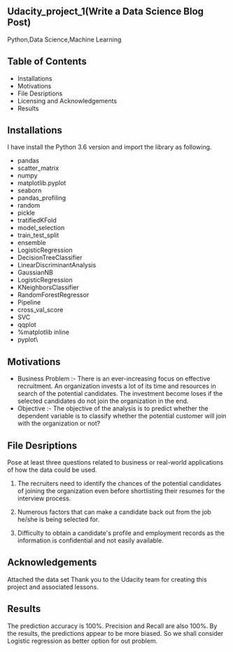 ## Udacity_project_1(Write a Data Science Blog Post)
Python,Data Science,Machine Learning
## Table of Contents
* Installations
* Motivations
* File Desriptions
* Licensing and Acknowledgements
* Results

## Installations
I have install the Python 3.6 version and import the library as following.

* pandas 
* scatter_matrix
* numpy 
* matplotlib.pyplot 
* seaborn
* pandas_profiling
* random
* pickle
* tratifiedKFold
* model_selection
* train_test_split
* ensemble
* LogisticRegression
* DecisionTreeClassifier
* LinearDiscriminantAnalysis
* GaussianNB
* LogisticRegression
* KNeighborsClassifier
* RandomForestRegressor
* Pipeline
* cross_val_score
* SVC
* qqplot
* %matplotlib inline
* pyplot\

## Motivations
* Business Problem :- 
There is an ever-increasing focus on effective recruitment. An organization invests a lot of its time and resources in search of the potential candidates. The investment become loses if the selected candidates do not join the organization in the end.
* Objective :- 
The objective of the analysis is to predict whether the dependent variable is to classify whether the potential customer will join with the organization or not? 

## File Desriptions
Pose at least three questions related to business or real-world applications of how the data could be used.

1. The recruiters need to identify the chances of the potential candidates of joining the organization even before shortlisting their resumes for the interview process.

2. Numerous factors that can make a candidate back out from the job he/she is being selected for.

3. Difficulty to obtain a candidate's profile and employment records as the information is confidential and not easily available.

## Acknowledgements
Attached the data set
Thank you to the Udacity team for creating this project and associated lessons.

## Results
The prediction accuracy is 100%.
Precision and Recall are also 100%.
By the results, the predictions appear to be more biased. So we shall consider Logistic regression as better option for out problem.

